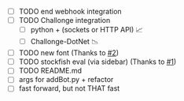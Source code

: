 * [ ] TODO end webhook integration
* [ ] TODO Challonge integration
  * [ ] python + (sockets or HTTP API) 📈
  * [ ] Challonge-DotNet 📉
* [ ] TODO new font (Thanks to [#2](https://github.com/Tumpa-Prizrak/Tournament-Engine/discussions/2))
* [ ] TODO stockfish eval (via sidebar) (Thanks to [#1](https://github.com/Tumpa-Prizrak/Tournament-Engine/discussions/1))
* [ ] TODO README.md
* [ ] args for addBot.py + refactor
* [ ] fast forward, but not THAT fast
